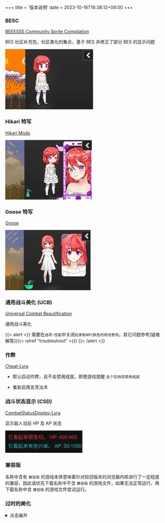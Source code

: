 +++
title = '版本说明'
date = 2023-10-16T18:38:12+08:00
+++

### BESC

[BEEESSS Community Sprite Compilation][beeesss-ext]

BES 社区补充包，社区美化的集合，基于 BES 并修正了部分 BES 的显示问题

![预览](readme-besc.webp)

### Hikari 特写

[Hikari Mods][hikari]

![预览](readme-hikari.webp)

### Goose 特写

[Goose][goose]

![预览](readme-goose.webp)

### 通用战斗美化 (UCB)

[Universal Combat Beautification][ucb-github]

通用战斗美化

{{< alert >}}
需要在`选项`-`性能`中关闭`玩家和NPC肤色的视觉表现`。其它问题参考[疑难解答]({{< relref "troubleshoot" >}})
{{< /alert >}}

### 作弊

[Cheat-Lyra][cheat-lyra]

- 默认启动作弊，且不会禁用成就，即使游戏提醒 `这个存档将禁用成就`

- 重新启用言灵法术

### 战斗状态显示 (CSD)

[CombatStatusDisplay-Lyra][csd-lyra]

显示敌人当前 HP 及 AP 状态

![预览](readme-hp.webp)

### 兼容版

名称中含有 `兼容版` 的游戏本体意味着针对较旧版本的浏览器内核进行了一定程度的兼容，因此请优先下载名称中不含 `兼容版` 的游戏文件，如果无法正常运行，再下载名称中含 `兼容版` 的游戏文件尝试运行。

### 过时的美化

<details>

   <summary>点击展开</summary>

### SUSATO

[Susato Model][susato-discord]

寿里式美化，替换所有部件的大型综合美化，覆盖较为全面

![预览](readme-susato.webp)

### BJ特写

[Paril Double Cheeseburger][sideview-dc]

在立绘旁显示特写头像

![预览](readme-bj.webp)

已包含 [庫褲子BJ美化包髮型擴充][sideview-bj-extend]，更多预览请前往此仓库查看

{{< alert >}}
尚未支持的头发和帽子会显示为光头
{{< /alert >}}

### KR特写

[原帖][sideview-kr]

另一个特写版本

![预览](readme-kr.webp)

已包含 [kr特写刘海补充5.0][sideview-kr-extend]

{{< alert >}}
尚未支持的头发和帽子会显示为光头
{{< /alert >}}

### WAX

[BEEESSS Wax][beeesss-wax]

身体美化

![预览](readme-wax.webp)

{{< alert >}}
过大的胸部可能会出现贴图错位问题
{{< /alert >}}

</details>

[beeesss-ext]: https://gitgud.io/Kaervek/kaervek-beeesss-community-sprite-compilation
[beeesss-wax]: https://gitgud.io/GTXMEGADUDE/beeesss-wax
[sideview-dc]: https://gitgud.io/GTXMEGADUDE/double-cheeseburger
[sideview-bj-extend]: https://github.com/zubonko/DOL_BJ_hair_extend
[sideview-kr]: https://arca.live/b/textgame/83875947
[sideview-kr-extend]: https://tieba.baidu.com/p/9055647926
[susato-discord]: https://discord.com/channels/675158131688603721/1216104862870147303
[ucb-github]: https://github.com/site098/mysterious
[csd-lyra]: https://github.com/DoL-Lyra/CombatStatusDisplay
[cheat-lyra]: https://github.com/DoL-Lyra/Cheat
[hikari]: https://gitgud.io/HikariT/hikari-mods
[goose]: https://gitgud.io/goose/createshit
